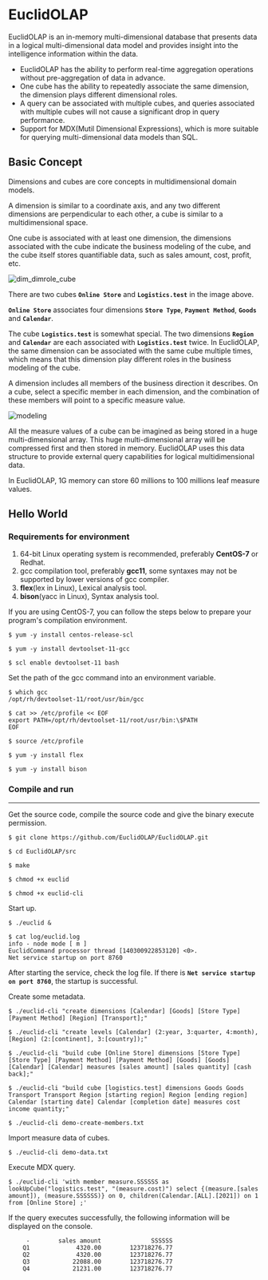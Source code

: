 # EuclidOLAP

EuclidOLAP is an in-memory multi-dimensional database that presents data in a logical multi-dimensional data model and provides insight into the intelligence information within the data.

- EuclidOLAP has the ability to perform real-time aggregation operations without pre-aggregation of data in advance.
- One cube has the ability to repeatedly associate the same dimension, the dimension plays different dimensional roles.
- A query can be associated with multiple cubes, and queries associated with multiple cubes will not cause a significant drop in query performance.
- Support for MDX(Mutil Dimensional Expressions), which is more suitable for querying multi-dimensional data models than SQL.

## Basic Concept

Dimensions and cubes are core concepts in multidimensional domain models.

A dimension is similar to a coordinate axis, and any two different dimensions are perpendicular to each other, a cube is similar to a multidimensional space.

One cube is associated with at least one dimension, the dimensions associated with the cube indicate the business modeling of the cube, and the cube itself stores quantifiable data, such as sales amount, cost, profit, etc.

![dim_dimrole_cube](https://euclidolap-presentations.oss-us-west-1.aliyuncs.com/images/dim_dimrole_cube.png)

There are two cubes **`Online Store`** and **`Logistics.test`** in the image above.

**`Online Store`** associates four dimensions **`Store Type`**, **`Payment Method`**, **`Goods`** and **`Calendar`**.

The cube **`Logistics.test`** is somewhat special. The two dimensions **`Region`** and **`Calendar`** are each associated with **`Logistics.test`** twice. In EuclidOLAP, the same dimension can be associated with the same cube multiple times, which means that this dimension play different roles in the business modeling of the cube.



A dimension includes all members of the business direction it describes. On a cube, select a specific member in each dimension, and the combination of these members will point to a specific measure value.

![modeling](https://euclidolap-presentations.oss-us-west-1.aliyuncs.com/images/modeling.png)

All the measure values of a cube can be imagined as being stored in a huge multi-dimensional array. This huge multi-dimensional array will be compressed first and then stored in memory. EuclidOLAP uses this data structure to provide external query capabilities for logical multidimensional data.

In EuclidOLAP, 1G memory can store 60 millions to 100 millions leaf measure values.



## Hello World

### Requirements for environment

1. 64-bit Linux operating system is recommended, preferably **CentOS-7** or Redhat.
2. gcc compilation tool, preferably **gcc11**, some syntaxes may not be supported by lower versions of gcc compiler.
3. **flex**(lex in Linux), Lexical analysis tool.
4. **bison**(yacc in Linux), Syntax analysis tool.



If you are using CentOS-7, you can follow the steps below to prepare your program's compilation environment.

```shell
$ yum -y install centos-release-scl

$ yum -y install devtoolset-11-gcc

$ scl enable devtoolset-11 bash
```

Set the path of the gcc command into an environment variable.

```shell
$ which gcc
/opt/rh/devtoolset-11/root/usr/bin/gcc

$ cat >> /etc/profile << EOF
export PATH=/opt/rh/devtoolset-11/root/usr/bin:\$PATH
EOF

$ source /etc/profile
```

```shell
$ yum -y install flex

$ yum -y install bison
```



### Compile and run

-------------------------------------

Get the source code, compile the source code and give the binary execute permission.

```shell
$ git clone https://github.com/EuclidOLAP/EuclidOLAP.git

$ cd EuclidOLAP/src

$ make

$ chmod +x euclid

$ chmod +x euclid-cli
```



Start up.

```shell
$ ./euclid &

$ cat log/euclid.log 
info - node mode [ m ]
EuclidCommand processor thread [140300922853120] <0>.
Net service startup on port 8760
```

After starting the service, check the log file. If there is **`Net service startup on port 8760`**, the startup is successful.



Create some metadata.

```shell
$ ./euclid-cli "create dimensions [Calendar] [Goods] [Store Type] [Payment Method] [Region] [Transport];"

$ ./euclid-cli "create levels [Calendar] (2:year, 3:quarter, 4:month), [Region] (2:[continent], 3:[country]);"

$ ./euclid-cli "build cube [Online Store] dimensions [Store Type] [Store Type] [Payment Method] [Payment Method] [Goods] [Goods] [Calendar] [Calendar] measures [sales amount] [sales quantity] [cash back];"

$ ./euclid-cli "build cube [logistics.test] dimensions Goods Goods Transport Transport Region [starting region] Region [ending region] Calendar [starting date] Calendar [completion date] measures cost income quantity;"

$ ./euclid-cli demo-create-members.txt
```



Import measure data of cubes.

```shell
$ ./euclid-cli demo-data.txt
```



Execute MDX query.

```shell
$ ./euclid-cli 'with member measure.SSSSSS as lookUpCube("logistics.test", "(measure.cost)") select {(measure.[sales amount]), (measure.SSSSSS)} on 0, children(Calendar.[ALL].[2021]) on 1 from [Online Store] ;'
```



If the query executes successfully, the following information will be displayed on the console.

```
	 -        sales amount              SSSSSS
	Q1             4320.00        123718276.77
	Q2             4320.00        123718276.77
	Q3            22088.00        123718276.77
	Q4            21231.00        123718276.77
```

